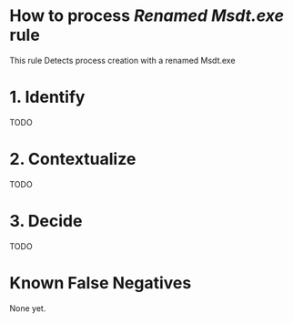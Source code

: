 # How to process *Renamed Msdt.exe* rule
This rule Detects process creation with a renamed Msdt.exe

# 1. Identify
TODO

# 2. Contextualize
TODO

# 3. Decide
TODO

# Known False Negatives
None yet.
